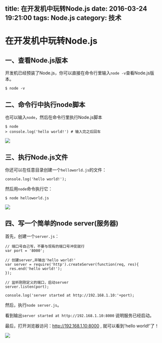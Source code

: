 title: 在开发机中玩转Node.js
date: 2016-03-24 19:21:00
tags: Node.js
category: 技术
---

# 在开发机中玩转Node.js


## 一、查看Node.js版本

开发机已经预装了Node.js，你可以直接在命令行里输入`node -v`查看Node.js版本。

```
$ node -v
```

## 二、命令行中执行node脚本

也可以输入`node`，然后在命令行里执行Node.js脚本

```
$ node
> console.log('hello world!') # 输入完之后回车
```

![](http://wilee.me/demo/photo/node.gif)

## 三、执行Node.js文件


你还可以在任意目录创建一个`helloworld.js`的文件：

```
console.log('hello world!');
```

然后用`node`命令执行它：

```
$ node helloworld.js
```

![](http://wilee.me/demo/photo/node_1.gif)

## 四、写一个简单的node server(服务器)

首先，创建一个`server.js`：

```
// 端口号自己写，不要与现有的端口号冲突就行
var port = '8000';

// 创建server,并输出'hello world!'
var server = require('http').createServer(function(req, res){
  res.end('hello world!');
});

// 监听刚刚定义的端口，启动server
server.listen(port);

console.log('server started at http://192.168.1.10:'+port);
```

然后，执行`node server.js`。

看到输出`server started at http://192.168.1.10:8000` 说明服务已经启动。

最后，打开浏览器访问：http://192.168.1.10:8000  , 就可以看到'hello world!'了！

![](http://wilee.me/demo/photo/node_2.gif)

